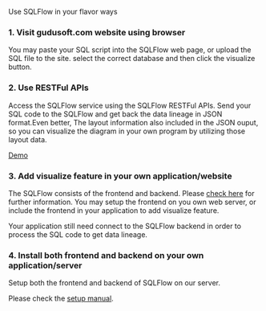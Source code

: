Use SQLFlow in your flavor ways

### 1. Visit gudusoft.com website using browser
You may paste your SQL script into the SQLFlow web page, or upload the SQL file to the site.
select the correct database and then click the visualize button.

### 2. Use RESTFul APIs
Access the SQLFlow service using the SQLFlow RESTFul APIs. Send your SQL code 
to the SQLFlow and get back the data lineage in JSON format.Even better, The layout
information also included in the JSON ouput, so you can visualize the diagram in 
your own program by utilizing those layout data.

[Demo](https://github.com/sqlparser/sqlflow_public/tree/master/api/client/csharp)

### 3. Add visualize feature in your own application/website
The SQLFlow consists of the frontend and backend. Please [check here](https://github.com/sqlparser/sqlflow_public#sqlflow-components) for further information.
You may setup the frontend on you own web server, or include the frontend in your application to add visualize feature.

Your application still need connect to the SQLFlow backend in order to process the SQL code to get data lineage.

### 4. Install both frontend and backend on your own application/server
Setup both the frontend and backend of SQLFlow on our server. 

Please check the [setup manual](https://github.com/sqlparser/sqlflow_public/blob/master/install_sqlflow.md).
